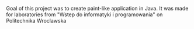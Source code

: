 Goal of this project was to create paint-like application in Java.
It was made for laboratories from "Wstep do informatyki i programowania" on Politechnika Wroclawska